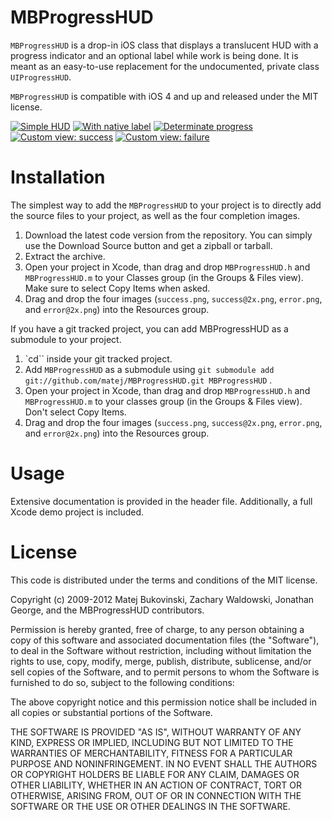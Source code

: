 MBProgressHUD
=============

`MBProgressHUD` is a drop-in iOS class that displays a translucent HUD with a progress indicator and an optional label while work is being done. It is meant as an easy-to-use replacement for the undocumented, private class `UIProgressHUD`. 

`MBProgressHUD` is compatible with iOS 4 and up and released under the MIT license.

[![Simple HUD](http://d.pr/3I3+)](http://d.pr/3I3+)
[![With native label](http://d.pr/N42R+)](http://d.pr/N42R+)
[![Determinate progress](http://d.pr/wukD+)](http://d.pr/wukD+)
[![Custom view: success](http://d.pr/vlxv+)](http://d.pr/vlxv+)
[![Custom view: failure](http://d.pr/lod2+)](http://d.pr/lod2+)

Installation
============

The simplest way to add the `MBProgressHUD` to your project is to directly add the source files to your project, as well as the four completion images.

1. Download the latest code version from the repository. You can simply use the Download Source button and get a zipball or tarball.
2. Extract the archive.
3. Open your project in Xcode, than drag and drop `MBProgressHUD.h` and `MBProgressHUD.m` to your Classes group (in the Groups & Files view). Make sure to select Copy Items when asked. 
4. Drag and drop the four images (`success.png`, `success@2x.png`, `error.png`, and `error@2x.png`) into the Resources group.

If you have a git tracked project, you can add MBProgressHUD as a submodule to your project. 

1. `cd`` inside your git tracked project.
2. Add `MBProgressHUD` as a submodule using `git submodule add git://github.com/matej/MBProgressHUD.git MBProgressHUD` .
3. Open your project in Xcode, than drag and drop `MBProgressHUD.h` and `MBProgressHUD.m` to your classes group (in the Groups & Files view). Don't select Copy Items. 
4. Drag and drop the four images (`success.png`, `success@2x.png`, `error.png`, and `error@2x.png`) into the Resources group.

Usage
=====

Extensive documentation is provided in the header file. Additionally, a full Xcode demo project is included.

License
=======

This code is distributed under the terms and conditions of the MIT license. 

Copyright (c) 2009-2012 Matej Bukovinski, Zachary Waldowski, Jonathan George, and the MBProgressHUD contributors.

Permission is hereby granted, free of charge, to any person obtaining a copy of this software and associated documentation files (the "Software"), to deal in the Software without restriction, including without limitation the rights to use, copy, modify, merge, publish, distribute, sublicense, and/or sell copies of the Software, and to permit persons to whom the Software is furnished to do so, subject to the following conditions:

The above copyright notice and this permission notice shall be included in all copies or substantial portions of the Software.

THE SOFTWARE IS PROVIDED "AS IS", WITHOUT WARRANTY OF ANY KIND, EXPRESS OR IMPLIED, INCLUDING BUT NOT LIMITED TO THE WARRANTIES OF MERCHANTABILITY, FITNESS FOR A PARTICULAR PURPOSE AND NONINFRINGEMENT. IN NO EVENT SHALL THE AUTHORS OR COPYRIGHT HOLDERS BE LIABLE FOR ANY CLAIM, DAMAGES OR OTHER LIABILITY, WHETHER IN AN ACTION OF CONTRACT, TORT OR OTHERWISE, ARISING FROM, OUT OF OR IN CONNECTION WITH THE SOFTWARE OR THE USE OR OTHER DEALINGS IN THE SOFTWARE.